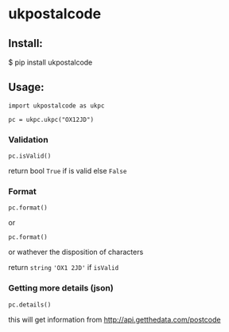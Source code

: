 # ukpostalcode

## Install:

$ pip install ukpostalcode

## Usage:

```import ukpostalcode as ukpc```

```pc = ukpc.ukpc("OX12JD")```


### Validation

```pc.isValid()```

return bool `True` if is valid else `False`


### Format

```pc.format()```

or

```pc.format()```

or wathever the disposition of characters

return `string` `'OX1 2JD'` if `isValid`


### Getting more details (json)

```pc.details()```

this will get information from http://api.getthedata.com/postcode



